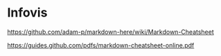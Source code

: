 # Infovis

https://github.com/adam-p/markdown-here/wiki/Markdown-Cheatsheet

https://guides.github.com/pdfs/markdown-cheatsheet-online.pdf

